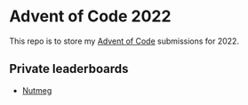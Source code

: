 # Advent of Code 2022

This repo is to store my [Advent of Code](https://adventofcode.com/) submissions for 2022.

## Private leaderboards

- [Nutmeg](https://adventofcode.com/2022/leaderboard/private/view/220417)
